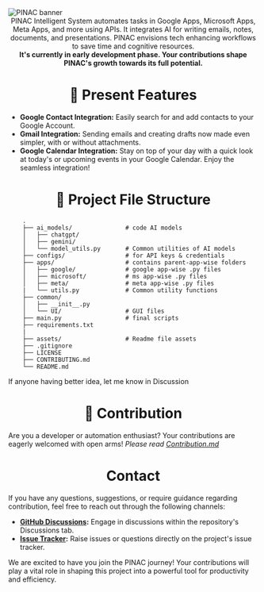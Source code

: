 
<img src="https://github.com/rmondal-official/PINAC/blob/main/Readme%20Assets/PINAC_template%202.png" style="max-width: 100%;" alt="PINAC banner">


<div align="middle">
PINAC Intelligent System automates tasks in Google Apps, Microsoft Apps, Meta Apps, and more using APIs. It integrates AI for writing emails, notes, documents, and presentations. PINAC envisions tech enhancing workflows to save time and cognitive resources.
</div>
<div align="middle"> 
<b>It's currently in early development phase. Your contributions shape PINAC's growth towards its full potential.</b>
</div>


<h1 align="middle">🎯 Present Features</h1>

* **Google Contact Integration:** Easily search for and add contacts to your Google Account.
* **Gmail Integration:** Sending emails and creating drafts now made even simpler, with or without attachments.
* **Google Calendar Integration:** Stay on top of your day with a quick look at today's or upcoming events in your Google Calendar. Enjoy the seamless integration!


<h1 align="middle">📁 Project File Structure</h1>


        .
        ├── ai_models/               # code AI models
        │   ├── chatgpt/
        │   ├── gemini/
        │   └── model_utils.py       # Common utilities of AI models
        ├── configs/                 # for API keys & credentials 
        ├── apps/                    # contains parent-app-wise folders
        │   ├── google/              # google app-wise .py files
        │   ├── microsoft/           # ms app-wise .py files
        │   ├── meta/                # meta app-wise .py files
        |   └── utils.py             # Common utility functions
        ├── common/
        │   ├── __init__.py
        │   └── UI/                  # GUI files
        ├── main.py                  # final scripts
        ├── requirements.txt
        |
        ├── assets/                  # Readme file assets
        ├── .gitignore
        ├── LICENSE
        ├── CONTRIBUTING.md
        └── README.md

If anyone having better idea, let me know in Discussion


<h1 align="middle">🎉 Contribution</h1>

Are you a developer or automation enthusiast? Your contributions are eagerly welcomed with open arms!
_Please read <a href="https://github.com/rmondal-official/PINAK/blob/main/CONTRIBUTING.md">Contribution.md</a>_


<h1 align="middle">Contact</h1>

If you have any questions, suggestions, or require guidance regarding contribution, feel free to reach out through the following channels:

* **<a href="https://github.com/rmondal-official/PINAK/discussions">GitHub Discussions</a>:** Engage in discussions within the repository's Discussions tab.
* **<a href="https://github.com/rmondal-official/PINAK/issues">Issue Tracker</a>:** Raise issues or questions directly on the project's issue tracker.

We are excited to have you join the PINAC journey! Your contributions will play a vital role in shaping this project into a powerful tool for productivity and efficiency.

